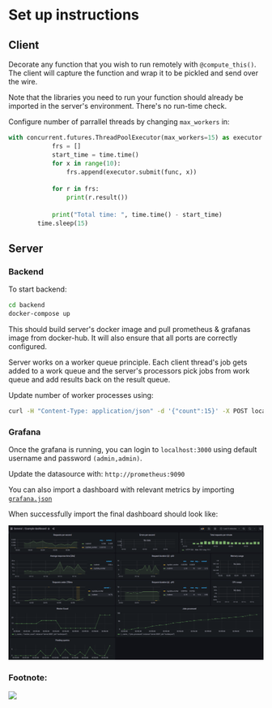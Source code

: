 # Set up instructions


## Client

Decorate any function that you wish to run remotely with `@compute_this()`. The client will capture the function and wrap it to be pickled and send over the wire.

Note that the libraries you need to run your function should already be imported in the server's environment. There's no run-time check.

Configure number of parrallel threads by changing `max_workers` in:
```python
with concurrent.futures.ThreadPoolExecutor(max_workers=15) as executor:
            frs = []
            start_time = time.time()
            for x in range(10):
                frs.append(executor.submit(func, x))

            for r in frs:
                print(r.result())

            print("Total time: ", time.time() - start_time)
        time.sleep(15)
```


## Server

### Backend
To start backend:
```bash
cd backend
docker-compose up
```

This should build server's docker image and pull prometheus & grafanas image from docker-hub. It will also ensure that all ports are correctly configured.

Server works on a worker queue principle. Each client thread's job gets added to a work queue and the server's processors pick jobs from work queue and add results back on the result queue.


Update number of worker processes using:
```bash
curl -H "Content-Type: application/json" -d '{"count":15}' -X POST localhost:5000/update_worker
```

### Grafana
Once the grafana is running, you can login to `localhost:3000` using default username and password `(admin,admin)`. 

Update the datasource with: `http://prometheus:9090`

You can also import a dashboard with relevant metrics by importing [`grafana.json`]()

When successfully import the final dashboard should look like:

![dashboard](backend/grafana/Dashboard-Example.png)



### Footnote:
<img src="https://user-images.githubusercontent.com/4118783/219196307-46f5f310-9c9d-4fb0-a119-eb09aa863a2c.png" width="450px">




